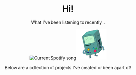 <div align="center">
  <h1>Hi!</h1>
  
  <p>What I've been listening to recently...</p>
  <img src="https://jackson-spotify.vercel.app/api?dark=true" alt="Current Spotify song" /><img src="bmo.gif" width="100px" />
  <p>Below are a collection of projects I've created or been apart of!</p>
</div>


